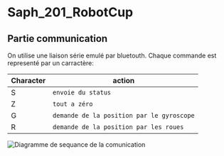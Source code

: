 # Saph_201_RobotCup

## Partie communication
On utilise une liaison série emulé par bluetouth.
Chaque commande est representé par un carractère:

| Character    | action |
| ---  | --- |
| S | `envoie du status` |
| Z | `tout a zéro` |
| G | `demande de la position par le gyroscope` |
| R | `demande de la position par les roues` |
![Diagramme de sequance de la comunication](http://www.plantuml.com/plantuml/proxy?cache=no&src=https://raw.github.com/Saph_201_RobotCup/tree/master/Com/diagramme_sequance.uml&fmt=svg)
